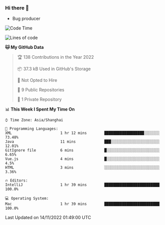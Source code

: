 ### Hi there 👋
* Bug producer
<!--START_SECTION:waka-->
![Code Time](http://img.shields.io/badge/Code%20Time-817%20hrs%2024%20mins-blue)

![Lines of code](https://img.shields.io/badge/From%20Hello%20World%20I%27ve%20Written-34%20Thousand%20lines%20of%20code-blue)

**🐱 My GitHub Data** 

> 🏆 138 Contributions in the Year 2022
 > 
> 📦 37.3 kB Used in GitHub's Storage 
 > 
> 🚫 Not Opted to Hire
 > 
> 📜 9 Public Repositories 
 > 
> 🔑 1 Private Repository 
 > 
📊 **This Week I Spent My Time On** 

```text
⌚︎ Time Zone: Asia/Shanghai

💬 Programming Languages: 
XML                      1 hr 12 mins        ██████████████████░░░░░░░   73.48% 
Java                     11 mins             ███░░░░░░░░░░░░░░░░░░░░░░   12.01% 
GitIgnore file           6 mins              █░░░░░░░░░░░░░░░░░░░░░░░░   6.65% 
Vue.js                   4 mins              █░░░░░░░░░░░░░░░░░░░░░░░░   4.5% 
HTML                     3 mins              ░░░░░░░░░░░░░░░░░░░░░░░░░   3.36%

🔥 Editors: 
IntelliJ                 1 hr 39 mins        █████████████████████████   100.0%

💻 Operating System: 
Mac                      1 hr 39 mins        █████████████████████████   100.0%

```


 Last Updated on 14/11/2022 01:49:00 UTC
<!--END_SECTION:waka-->
